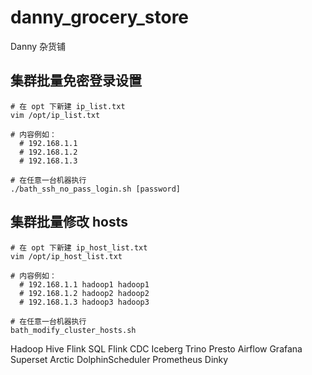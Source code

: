 # danny_grocery_store
Danny 杂货铺

## 集群批量免密登录设置
```shell
# 在 opt 下新建 ip_list.txt
vim /opt/ip_list.txt

# 内容例如：
  # 192.168.1.1
  # 192.168.1.2
  # 192.168.1.3

# 在任意一台机器执行
./bath_ssh_no_pass_login.sh [password]
```

## 集群批量修改 hosts
```shell
# 在 opt 下新建 ip_host_list.txt
vim /opt/ip_host_list.txt

# 内容例如：
  # 192.168.1.1 hadoop1 hadoop1  
  # 192.168.1.2 hadoop2 hadoop2
  # 192.168.1.3 hadoop3 hadoop3

# 在任意一台机器执行
bath_modify_cluster_hosts.sh
```
Hadoop
Hive
Flink SQL
Flink CDC
Iceberg
Trino
Presto
Airflow
Grafana
Superset
Arctic
DolphinScheduler
Prometheus
Dinky
